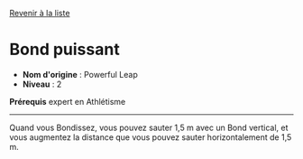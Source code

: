 [Revenir à la liste](..)

# Bond puissant

 * **Nom d'origine** : Powerful Leap
 * **Niveau** : 2


<p><strong>Prérequis</strong> expert en Athlétisme</p>
<hr>
<p>Quand vous Bondissez, vous pouvez sauter 1,5 m avec un Bond vertical, et vous augmentez la distance que vous pouvez sauter horizontalement de 1,5 m.</p>